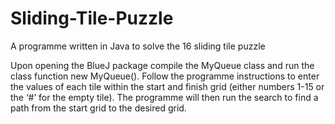 # Sliding-Tile-Puzzle
A programme written in Java to solve the 16 sliding tile puzzle

Upon opening the BlueJ package compile the MyQueue class and run the class function new MyQueue().
Follow the programme instructions to enter the values of each tile within the start and finish grid (either numbers 1-15 or the ‘#’ for the empty tile).
The programme will then run the search to find a path from the start grid to the desired grid.
